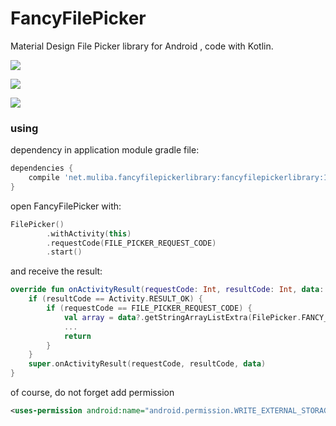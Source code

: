 # FancyFilePicker

Material Design File Picker library for Android , code with Kotlin.

![](http://muliba.u.qiniudn.com/blog/post/FilePicker1.jpg)



![](http://muliba.u.qiniudn.com/blog/post/FilePicker2.jpg)



![](http://muliba.u.qiniudn.com/blog/post/FilePicker3.jpg)



### using

dependency in application module gradle file:

```groovy
dependencies {
	compile 'net.muliba.fancyfilepickerlibrary:fancyfilepickerlibrary:1.1.1'
}
```



open FancyFilePicker with:

```kotlin
FilePicker()
        .withActivity(this)
        .requestCode(FILE_PICKER_REQUEST_CODE)
        .start()
```

and receive the result:

```kotlin
override fun onActivityResult(requestCode: Int, resultCode: Int, data: Intent?) {
    if (resultCode == Activity.RESULT_OK) {
        if (requestCode == FILE_PICKER_REQUEST_CODE) {
            val array = data?.getStringArrayListExtra(FilePicker.FANCY_FILE_PICKER_ARRAY_LIST_RESULT_KEY)
            ...
            return
        }
    }
    super.onActivityResult(requestCode, resultCode, data)
}
```

of course, do not forget add permission

```xml
<uses-permission android:name="android.permission.WRITE_EXTERNAL_STORAGE" />
```





